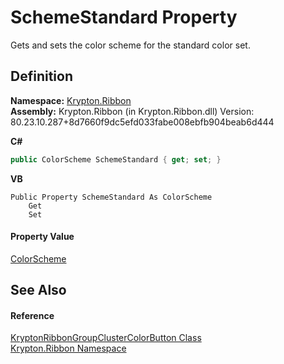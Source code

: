 # SchemeStandard Property


Gets and sets the color scheme for the standard color set.



## Definition
**Namespace:** <a href="1e9bc734-cff9-e9b8-f013-94cdac669794.md">Krypton.Ribbon</a>  
**Assembly:** Krypton.Ribbon (in Krypton.Ribbon.dll) Version: 80.23.10.287+8d7660f9dc5efd033fabe008ebfb904beab6d444

**C#**
``` C#
public ColorScheme SchemeStandard { get; set; }
```
**VB**
``` VB
Public Property SchemeStandard As ColorScheme
	Get
	Set
```



#### Property Value
<a href="98d38eea-791e-16ff-7014-fd4d7114200d.md">ColorScheme</a>

## See Also


#### Reference
<a href="11637402-9f93-e6c3-d391-f6486719dd91.md">KryptonRibbonGroupClusterColorButton Class</a>  
<a href="1e9bc734-cff9-e9b8-f013-94cdac669794.md">Krypton.Ribbon Namespace</a>  
